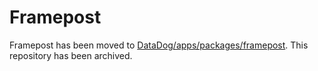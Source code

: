 # Framepost

Framepost has been moved to [DataDog/apps/packages/framepost](https://github.com/DataDog/apps/tree/master/packages/framepost). This repository has been archived.